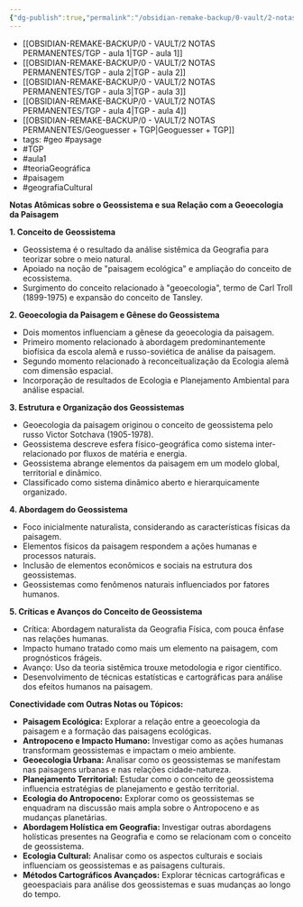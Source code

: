 ```yaml
---
{"dg-publish":true,"permalink":"/obsidian-remake-backup/0-vault/2-notas-permanentes/tgp-aula-3/","tags":["permanente","geo","paysage","TGP","aula1","teoriaGeográfica","paisagem","geografiaCultural"],"dgHomeLink":true,"dgShowLocalGraph":true,"dgShowFileTree":true,"dgEnableSearch":true,"noteIcon":""}
---
```



- [[OBSIDIAN-REMAKE-BACKUP/0 - VAULT/2 NOTAS PERMANENTES/TGP - aula 1\|TGP - aula 1]]
- [[OBSIDIAN-REMAKE-BACKUP/0 - VAULT/2 NOTAS PERMANENTES/TGP - aula 2\|TGP - aula 2]]
- [[OBSIDIAN-REMAKE-BACKUP/0 - VAULT/2 NOTAS PERMANENTES/TGP - aula 3\|TGP - aula 3]]
- [[OBSIDIAN-REMAKE-BACKUP/0 - VAULT/2 NOTAS PERMANENTES/TGP - aula 4\|TGP - aula 4]]
- [[OBSIDIAN-REMAKE-BACKUP/0 - VAULT/2 NOTAS PERMANENTES/Geoguesser + TGP\|Geoguesser + TGP]]
- tags: #geo #paysage 
- #TGP
- #aula1
- #teoriaGeográfica
- #paisagem
- #geografiaCultural

**Notas Atômicas sobre o Geossistema e sua Relação com a Geoecologia da Paisagem**

**1. Conceito de Geossistema**
   - Geossistema é o resultado da análise sistêmica da Geografia para teorizar sobre o meio natural.
   - Apoiado na noção de "paisagem ecológica" e ampliação do conceito de ecossistema.
   - Surgimento do conceito relacionado à "geoecologia", termo de Carl Troll (1899-1975) e expansão do conceito de Tansley.

**2. Geoecologia da Paisagem e Gênese do Geossistema**
   - Dois momentos influenciam a gênese da geoecologia da paisagem.
   - Primeiro momento relacionado à abordagem predominantemente biofísica da escola alemã e russo-soviética de análise da paisagem.
   - Segundo momento relacionado à reconceitualização da Ecologia alemã com dimensão espacial.
   - Incorporação de resultados de Ecologia e Planejamento Ambiental para análise espacial.

**3. Estrutura e Organização dos Geossistemas**
   - Geoecologia da paisagem originou o conceito de geossistema pelo russo Victor Sotchava (1905-1978).
   - Geossistema descreve esfera físico-geográfica como sistema inter-relacionado por fluxos de matéria e energia.
   - Geossistema abrange elementos da paisagem em um modelo global, territorial e dinâmico.
   - Classificado como sistema dinâmico aberto e hierarquicamente organizado.

**4. Abordagem do Geossistema**
   - Foco inicialmente naturalista, considerando as características físicas da paisagem.
   - Elementos físicos da paisagem respondem a ações humanas e processos naturais.
   - Inclusão de elementos econômicos e sociais na estrutura dos geossistemas.
   - Geossistemas como fenômenos naturais influenciados por fatores humanos.

**5. Críticas e Avanços do Conceito de Geossistema**
   - Crítica: Abordagem naturalista da Geografia Física, com pouca ênfase nas relações humanas.
   - Impacto humano tratado como mais um elemento na paisagem, com prognósticos frágeis.
   - Avanço: Uso da teoria sistêmica trouxe metodologia e rigor científico.
   - Desenvolvimento de técnicas estatísticas e cartográficas para análise dos efeitos humanos na paisagem.

**Conectividade com Outras Notas ou Tópicos:**
- **Paisagem Ecológica:** Explorar a relação entre a geoecologia da paisagem e a formação das paisagens ecológicas.
- **Antropoceno e Impacto Humano:** Investigar como as ações humanas transformam geossistemas e impactam o meio ambiente.
- **Geoecologia Urbana:** Analisar como os geossistemas se manifestam nas paisagens urbanas e nas relações cidade-natureza.
- **Planejamento Territorial:** Estudar como o conceito de geossistema influencia estratégias de planejamento e gestão territorial.
- **Ecologia do Antropoceno:** Explorar como os geossistemas se enquadram na discussão mais ampla sobre o Antropoceno e as mudanças planetárias.
- **Abordagem Holística em Geografia:** Investigar outras abordagens holísticas presentes na Geografia e como se relacionam com o conceito de geossistema.
- **Ecologia Cultural:** Analisar como os aspectos culturais e sociais influenciam os geossistemas e as paisagens culturais.
- **Métodos Cartográficos Avançados:** Explorar técnicas cartográficas e geoespaciais para análise dos geossistemas e suas mudanças ao longo do tempo.